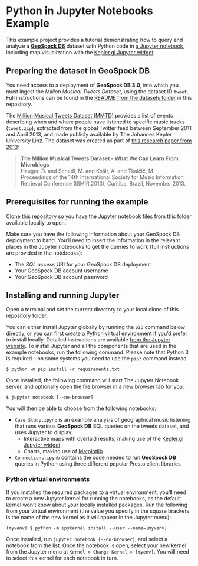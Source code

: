# Python in Jupyter Notebooks Example

This example project provides a tutorial demonstrating how to query and analyze a [**GeoSpock DB**](https://geospock.com) dataset with Python code in [a Jupyter notebook](https://jupyter.org), including map visualization with the [Kepler.gl Jupyter widget](https://github.com/keplergl/kepler.gl/tree/master/bindings/kepler.gl-jupyter).

## Preparing the dataset in GeoSpock DB

You need access to a deployment of **GeoSpock DB 3.0**, into which you must ingest the _Million Musical Tweets Dataset_, using the dataset ID `tweet`. Full instructions can be found in the [README from the datasets folder](../datasets/) in this repository.

The [Million Musical Tweets Dataset (MMTD)](http://www.cp.jku.at/datasets/MMTD/) provides a list of events describing when and where people have listened to specific music tracks (`tweet.zip`), extracted from the global Twitter feed between September 2011 and April 2013, and made publicly available by The Johannes Kepler University Linz. The dataset was created as part of [this research paper from 2013](http://www.cp.jku.at/people/hauger/pdf/ISMIR_2013.pdf):

> **The Million Musical Tweets Dataset - What We Can Learn From Microblogs**<br />
> Hauger, D. and Schedl, M. and Košir, A. and Tkalčič, M.<br />
> Proceedings of the 14th International Society for Music Information Retrieval Conference (ISMIR 2013), Curitiba, Brazil, November 2013.

## Prerequisites for running the example

Clone this repository so you have the Jupyter notebook files from this folder available locally to open.

Make sure you have the following information about your GeoSpock DB deployment to hand. You’ll need to insert the information in the relevant places in the Jupyter notebooks to get the queries to work (full instructions are provided in the notebooks):

 * The _SQL access_ URI for your GeoSpock DB deployment
 * Your GeoSpock DB account username
 * Your GeoSpock DB account password

## Installing and running Jupyter

Open a terminal and set the current directory to your local clone of this repository folder.

You can either install Jupyter globally by running the `pip` command below directly, or you can first create a [Python virtual environment](https://docs.python.org/3/tutorial/venv.html) if you’d prefer to install locally. Detailed instructions are available [from the Jupyter website](https://jupyter.org/install.html). To install Jupyter and all the components that are used in the example notebooks, run the following command. Please note that Python 3 is required – on some systems you need to use the `pip3` command instead.

```
$ python -m pip install -r requirements.txt
```

Once installed, the following command will start The Jupyter Notebook server, and optionally open the  file browser in a new browser tab for you:

 ```
 $ jupyter notebook [--no-browser]
 ```

You will then be able to choose from the following notebooks:

 - `Case Study.ipynb` is an example analysis of geographical music listening that runs various **GeoSpock DB** SQL queries on the tweets dataset, and uses Jupyter to display:
    - Interactive maps with overlaid results, making use of the [Kepler.gl Jupyter widget](https://github.com/keplergl/kepler.gl/tree/master/bindings/kepler.gl-jupyter)
    - Charts, making use of [Matplotlib](https://matplotlib.org/)
 - `Connections.ipynb` contains the code needed to run **GeoSpock DB** queries in Python using three different popular Presto client libraries

### Python virtual environments

If you installed the required packages to a virtual environment, you'll need to create a new Jupyter kernel for running the notebooks, as the default kernel won't know about your locally installed packages. Run the following from your virtual environment (the value you specify in the square brackets is the name of the new kernel as it will appear in the Jupyter menu):

```
(myvenv) $ python -m ipykernel install --user --name=[myvenv]
```

Once installed, run `jupyter notebook [--no-browser]`, and select a notebook from the list. Once the notebook is open, select your new kernel from the Jupyter menu at `Kernel > Change Kernel > [myenv]`. You will need to select this kernel for each notebook in turn.
